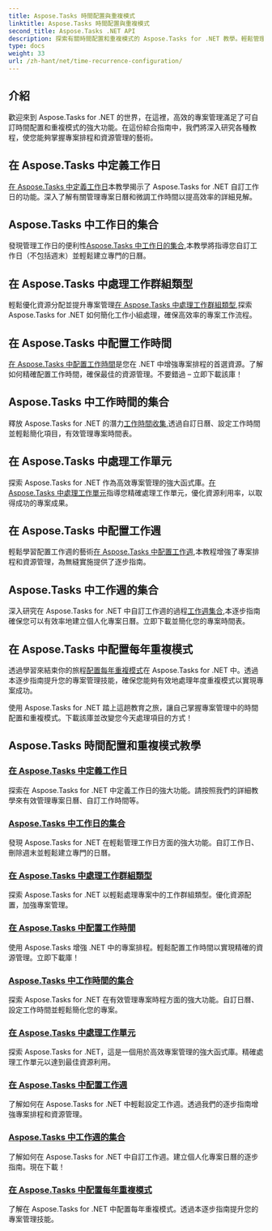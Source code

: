 ```yaml
---
title: Aspose.Tasks 時間配置與重複模式
linktitle: Aspose.Tasks 時間配置與重複模式
second_title: Aspose.Tasks .NET API
description: 探索有關時間配置和重複模式的 Aspose.Tasks for .NET 教學。輕鬆管理日曆、自訂工作時間並優化專案安排。
type: docs
weight: 33
url: /zh-hant/net/time-recurrence-configuration/
---
```

## 介紹

歡迎來到 Aspose.Tasks for .NET 的世界，在這裡，高效的專案管理滿足了可自訂時間配置和重複模式的強大功能。在這份綜合指南中，我們將深入研究各種教程，使您能夠掌握專案排程和資源管理的藝術。

## 在 Aspose.Tasks 中定義工作日
[在 Aspose.Tasks 中定義工作日](./defining-weekdays/)本教學揭示了 Aspose.Tasks for .NET 自訂工作日的功能。深入了解有關管理專案日曆和微調工作時間以提高效率的詳細見解。

## Aspose.Tasks 中工作日的集合
發現管理工作日的便利性[Aspose.Tasks 中工作日的集合](./weekday-collection/),本教學將指導您自訂工作日（不包括週末）並輕鬆建立專門的日曆。

## 在 Aspose.Tasks 中處理工作群組類型
輕鬆優化資源分配並提升專案管理[在 Aspose.Tasks 中處理工作群組類型](./workgroup-types/),探索 Aspose.Tasks for .NET 如何簡化工作小組處理，確保高效率的專案工作流程。

## 在 Aspose.Tasks 中配置工作時間
[在 Aspose.Tasks 中配置工作時間](./working-times/)是您在 .NET 中增強專案排程的首選資源。了解如何精確配置工作時間，確保最佳的資源管理。不要錯過 – 立即下載該庫！

## Aspose.Tasks 中工作時間的集合
釋放 Aspose.Tasks for .NET 的潛力[工作時間收集](./working-time-collection/),透過自訂日曆、設定工作時間並輕鬆簡化項目，有效管理專案時間表。

## 在 Aspose.Tasks 中處理工作單元
探索 Aspose.Tasks for .NET 作為高效專案管理的強大函式庫。[在 Aspose.Tasks 中處理工作單元](./work-units/)指導您精確處理工作單元，優化資源利用率，以取得成功的專案成果。

## 在 Aspose.Tasks 中配置工作週
輕鬆學習配置工作週的藝術[在 Aspose.Tasks 中配置工作週](./configuring-workweeks/),本教程增強了專案排程和資源管理，為無縫實施提供了逐步指南。

## Aspose.Tasks 中工作週的集合
深入研究在 Aspose.Tasks for .NET 中自訂工作週的過程[工作週集合](./workweek-collection/),本逐步指南確保您可以有效率地建立個人化專案日曆。立即下載並簡化您的專案時間表。

## 在 Aspose.Tasks 中配置每年重複模式
透過學習來結束你的旅程[配置每年重複模式](./yearly-recurrence-patterns/)在 Aspose.Tasks for .NET 中。透過本逐步指南提升您的專案管理技能，確保您能夠有效地處理年度重複模式以實現專案成功。

使用 Aspose.Tasks for .NET 踏上這趟教育之旅，讓自己掌握專案管理中的時間配置和重複模式。下載該庫並改變您今天處理項目的方式！
## Aspose.Tasks 時間配置和重複模式教學
### [在 Aspose.Tasks 中定義工作日](./defining-weekdays/)
探索在 Aspose.Tasks for .NET 中定義工作日的強大功能。請按照我們的詳細教學來有效管理專案日曆、自訂工作時間等。
### [Aspose.Tasks 中工作日的集合](./weekday-collection/)
發現 Aspose.Tasks for .NET 在輕鬆管理工作日方面的強大功能。自訂工作日、刪除週末並輕鬆建立專門的日曆。
### [在 Aspose.Tasks 中處理工作群組類型](./workgroup-types/)
探索 Aspose.Tasks for .NET 以輕鬆處理專案中的工作群組類型。優化資源配置，加強專案管理。
### [在 Aspose.Tasks 中配置工作時間](./working-times/)
使用 Aspose.Tasks 增強 .NET 中的專案排程。輕鬆配置工作時間以實現精確的資源管理。立即下載庫！
### [Aspose.Tasks 中工作時間的集合](./working-time-collection/)
探索 Aspose.Tasks for .NET 在有效管理專案時程方面的強大功能。自訂日曆、設定工作時間並輕鬆簡化您的專案。
### [在 Aspose.Tasks 中處理工作單元](./work-units/)
探索 Aspose.Tasks for .NET，這是一個用於高效專案管理的強大函式庫。精確處理工作單元以達到最佳資源利用。
### [在 Aspose.Tasks 中配置工作週](./configuring-workweeks/)
了解如何在 Aspose.Tasks for .NET 中輕鬆設定工作週。透過我們的逐步指南增強專案排程和資源管理。
### [Aspose.Tasks 中工作週的集合](./workweek-collection/)
了解如何在 Aspose.Tasks for .NET 中自訂工作週。建立個人化專案日曆的逐步指南。現在下載！
### [在 Aspose.Tasks 中配置每年重複模式](./yearly-recurrence-patterns/)
了解在 Aspose.Tasks for .NET 中配置每年重複模式。透過本逐步指南提升您的專案管理技能。